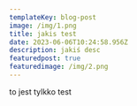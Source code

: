 ```yaml
---
templateKey: blog-post
image: /img/1.png
title: jakis test
date: 2023-06-06T10:24:58.956Z
description: jakiś desc
featuredpost: true
featuredimage: /img/2.png
---
```

t﻿o jest tylkko test